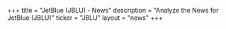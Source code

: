 +++
title = "JetBlue (JBLU) - News"
description = "Analyze the News for JetBlue (JBLU)"
ticker = "JBLU"
layout = "news"
+++

